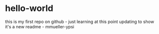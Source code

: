 # hello-world
this is my first repo on github - just learning at this point
updating to show it's a new readme - mmueller-ypsi
